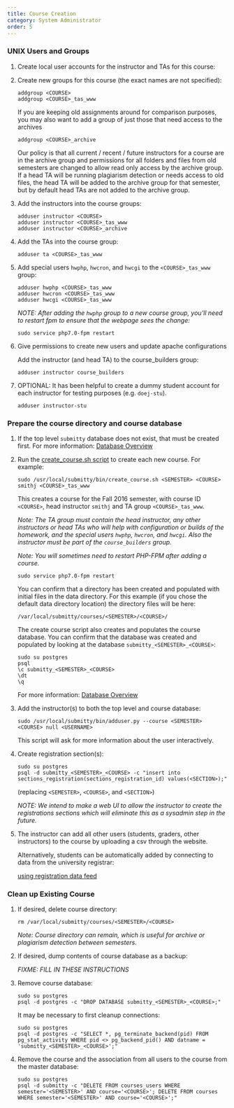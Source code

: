 ```yaml
---
title: Course Creation
category: System Administrator
order: 5
---
```


### UNIX Users and Groups

1. Create local user accounts for the instructor and TAs for this course:
 
2. Create new groups for this course (the exact names are not specified):

   ```
   addgroup <COURSE>
   addgroup <COURSE>_tas_www
   ```

   If you are keeping old assignments around for comparison purposes, you may also want to add a group of just 
   those that need access to the archives

   ```
   addgroup <COURSE>_archive
   ```

   Our policy is that all current / recent / future instructors for a course are in the archive group and permissions 
   for all folders and files from old semesters are changed to allow read only access by the archive group. If a head 
   TA will be running plagiarism detection or needs access to old files, the head TA will be added to the archive 
   group for that semester, but by default head TAs are not added to the archive group.


3. Add the instructors into the course groups:

   ```
   adduser instructor <COURSE>
   adduser instructor <COURSE>_tas_www
   adduser instructor <COURSE>_archive
   ```

5. Add the TAs into the course group:

   ```
   adduser ta <COURSE>_tas_www
   ```

6. Add special users `hwphp`, `hwcron`, and `hwcgi` to the `<COURSE>_tas_www` group:

   ```
   adduser hwphp <COURSE>_tas_www
   adduser hwcron <COURSE>_tas_www
   adduser hwcgi <COURSE>_tas_www
   ```

   _NOTE: After adding the `hwphp` group to a new course group, you'll
   need to restart fpm to ensure that the webpage sees the change:_

   ```
   sudo service php7.0-fpm restart   
   ```


7. Give permissions to create new users and update apache configurations

   Add the instructor (and head TA) to the course_builders group:

      ```
      adduser instructor course_builders
      ```

   <!---   B. Give limited sudo to instructors and head TAs.  Update the sudoers file using
      `visudo` and add an entry at the end:

      ```
      %course_builders	ALL=(ALL:ALL) /var/local/submitty/bin/new.svnuser.pl,/var/local/submitty/bin/rcsonly.pl,/usr/sbin/apache2ctl,/var/local/submitty/bin/validate.svn.pl,/var/local/submitty/bin/validate.rcs.pl
      ```

   (No longer needed at RPI)
   -->

8. OPTIONAL: It has been helpful to create a dummy student account for
   each instructor for testing purposes (e.g. `doej-stu`).

   ```
   adduser instructor-stu
   ```


### Prepare the course directory and course database


1. If the top level `submitty` database does not exist, that must be
   created first.  For more information: [Database Overview](database_overview)


2. Run the [create_course.sh script](https://github.com/Submitty/Submitty/blob/master/bin/create_course.sh)
   to create each new course.  For example:

   ``` 
   sudo /usr/local/submitty/bin/create_course.sh <SEMESTER> <COURSE> smithj <COURSE>_tas_www 
   ```

   This creates a course for the Fall 2016 semester, with course ID
   `<COURSE>`, head instructor `smithj` and TA group
   `<COURSE>_tas_www`.  

   _Note: The TA group must contain the head instructor, any other
   instructors or head TAs who will help with configuration or builds
   of the homework, and the special users `hwphp`, `hwcron`, and `hwcgi`.  Also
   the instructor must be part of the `course_builders` group._
   
   _Note: You will sometimes need to restart PHP-FPM after adding a course._
   ``` 
   sudo service php7.0-fpm restart
   ```

   You can confirm that a directory has been created and populated
   with initial files in the data directory.  For this example (if you
   chose the default data directory location) the directory files will
   be here:
 
   ``` 
   /var/local/submitty/courses/<SEMESTER>/<COURSE>/ 
   ```  

   The create course script also creates and populates the course
   database.  You can confirm that the database was created and
   populated by looking at the database
   `submitty_<SEMESTER>_<COURSE>`:

   ```
   sudo su postgres
   psql
   \c submitty_<SEMESTER>_<COURSE>
   \dt
   \q
   ```

   For more information: [Database Overview](database_overview)


3. Add the instructor(s) to both the top level and course database:

   ```
   sudo /usr/local/submitty/bin/adduser.py --course <SEMESTER> <COURSE> null <USERNAME>
   ```

   This script will ask for more information about the user interactively.



4. Create registration section(s):

   ```
   sudo su postgres
   psql -d submitty_<SEMESTER>_<COURSE> -c "insert into sections_registration(sections_registration_id) values(<SECTION>);"
   ```

   (replacing `<SEMESTER>`, `<COURSE>`, and `<SECTION>`)

   _NOTE: We intend to make a web UI to allow the instructor to create
   the registrations sections which will eliminate this as a sysadmin
   step in the future._


5. The instructor can add all other users (students, graders, other
   instructors) to the course by uploading a csv through the website.


   Alternatively, students can be automatically added by connecting to
   data from the university registrar:

   [using registration data feed](https://github.com/Submitty/Submitty/tree/master/Docs/student_auto_feed)



### Clean up Existing Course


1.  If desired, delete course directory:

    ```
    rm /var/local/submitty/courses/<SEMESTER>/<COURSE>
    ```

    _Note: Course directory can remain, which is useful for archive or
    plagiarism detection between semesters._


2.  If desired, dump contents of course database as a backup:

    _FIXME: FILL IN THESE INSTRUCTIONS_


3.  Remove course database:

    ```
    sudo su postgres
    psql -d postgres -c "DROP DATABASE submitty_<SEMESTER>_<COURSE>;"
    ```

    It may be necessary to first cleanup connections:

    ```
    sudo su postgres    
    psql -d postgres -c "SELECT *, pg_terminate_backend(pid) FROM pg_stat_activity WHERE pid <> pg_backend_pid() AND datname = 'submitty_<SEMESTER>_<COURSE>';"
    ```


4.  Remove the course and the association from all users to the course from the master database:

    ```
    sudo su postgres
    psql -d submitty -c "DELETE FROM courses_users WHERE semester='<SEMESTER>' AND course='<COURSE>'; DELETE FROM courses WHERE semester='<SEMESTER>' AND course='<COURSE>';"
    ```
